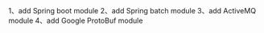 1、add Spring boot module
2、add Spring batch module
3、add ActiveMQ module
4、add Google ProtoBuf module
